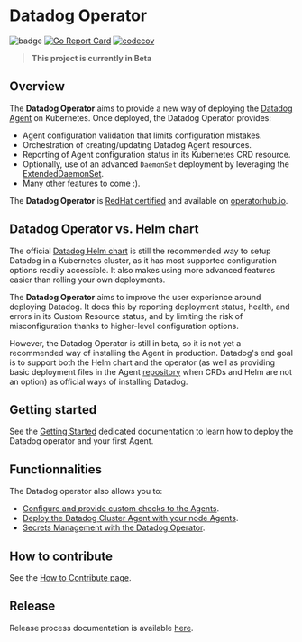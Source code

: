 # Datadog Operator

![badge](https://action-badges.now.sh/datadog/datadog-operator)
[![Go Report Card](https://goreportcard.com/badge/github.com/datadog/datadog-operator)](https://goreportcard.com/report/github.com/datadog/datadog-operator)
[![codecov](https://codecov.io/gh/datadog/datadog-operator/branch/master/graph/badge.svg)](https://codecov.io/gh/datadog/datadog-operator)

> **This project is currently in Beta**

## Overview

The **Datadog Operator** aims to provide a new way of deploying the [Datadog Agent][1] on Kubernetes. Once deployed, the Datadog Operator provides:

- Agent configuration validation that limits configuration mistakes.
- Orchestration of creating/updating Datadog Agent resources.
- Reporting of Agent configuration status in its Kubernetes CRD resource.
- Optionally, use of an advanced `DaemonSet` deployment by leveraging the [ExtendedDaemonSet][2].
- Many other features to come :).

The **Datadog Operator** is [RedHat certified][10] and available on [operatorhub.io][11].

## Datadog Operator vs. Helm chart

The official [Datadog Helm chart][3] is still the recommended way to setup Datadog in a Kubernetes cluster, as it has most supported configuration options readily accessible. It also makes using more advanced features easier than rolling your own deployments.

The **Datadog Operator** aims to improve the user experience around deploying Datadog. It does this by reporting deployment status, health, and errors in its Custom Resource status, and by limiting the risk of misconfiguration thanks to higher-level configuration options.

However, the Datadog Operator is still in beta, so it is not yet a recommended way of installing the Agent in production. Datadog's end goal is to support both the Helm chart and the operator (as well as providing basic deployment files in the Agent [repository][4] when CRDs and Helm are not an option) as official ways of installing Datadog.

## Getting started

See the [Getting Started][5] dedicated documentation to learn how to deploy the Datadog operator and your first Agent.

## Functionnalities

The Datadog operator also allows you to:

- [Configure and provide custom checks to the Agents][6].
- [Deploy the Datadog Cluster Agent with your node Agents][7].
- [Secrets Management with the Datadog Operator][8].

## How to contribute

See the [How to Contribute page][9].

[1]: https://github.com/DataDog/datadog-agent/
[2]: https://github.com/DataDog/extendeddaemonset
[3]: https://github.com/helm/charts/tree/master/stable/datadog
[4]: https://github.com/DataDog/datadog-agent/tree/6.15.0/Dockerfiles/manifests
[5]: https://github.com/DataDog/datadog-operator/blob/master/docs/getting_started.md
[6]: https://github.com/DataDog/datadog-operator/blob/master/docs/custom_check.md
[7]: https://github.com/DataDog/datadog-operator/blob/master/docs/cluster_agent_setup.md
[8]: https://github.com/DataDog/datadog-operator/blob/master/docs/secret_management.md
[9]: https://github.com/DataDog/datadog-operator/tree/master/docs/how-to-contribute.md
[10]: https://catalog.redhat.com/software/operators/detail/5e845a42ecb5246c09fe90b6
[11]: https://operatorhub.io/operator/datadog-operator

## Release

Release process documentation is available [here](hack/release/README.md).
